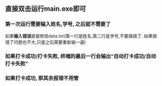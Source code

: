 ## 直接双击运行main.exe即可

### 第一次运行需要输入姓名,学号, 之后就不需要了

如果**输入错误**直接修改data.txt(第一行是姓名,第二行是学号,不要搞错了. 如果搞错了问题也不大,只是之后需要重新输一遍)



### 如果打卡成功/打卡失败, 终端的最后一行会输出“自动打卡成功/自动打卡失败”

### 如果打卡成功, 那其余报错不用管